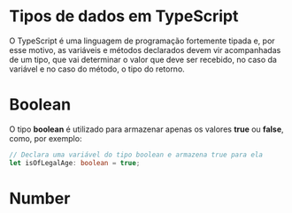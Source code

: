 # Tipos de dados em TypeScript
O TypeScript é uma linguagem de programação fortemente tipada e, por esse motivo, as variáveis e métodos declarados devem vir acompanhadas de um tipo, que vai determinar o valor que deve ser recebido, no caso da variável e no caso do método, o tipo do retorno.


# Boolean
O tipo <strong>boolean</strong> é utilizado para armazenar apenas os valores
<strong>true</strong> ou <strong>false</strong>, como, por exemplo:

~~~typescript
// Declara uma variável do tipo boolean e armazena true para ela
let isOfLegalAge: boolean = true;
~~~

# Number
